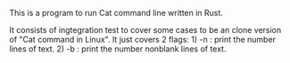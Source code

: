 This is a program to run Cat command line written in Rust.

It consists of ingtegration test to cover some cases to be an clone version of "Cat command in Linux".
It just covers 2 flags: 
        1)    -n : print the number lines of text. 
        2)    -b : print the number nonblank lines of text.